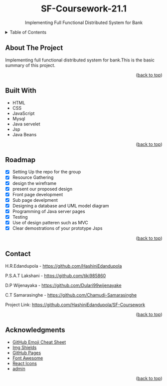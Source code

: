 <div id="top"></div>
<h1 align="center">SF-Coursework-21.1</h1>
<p align="center">Implementing Full Functional Distributed System for Bank</p>
<details>
  <summary>Table of Contents</summary>
    <ol>
    <li><a href="#about-the-project">About The Project</a></li>
    <li><a href="#built-with">Built With</a></li>
    <li><a href="#roadmap">Roadmap</a></li>
    <li><a href="#contact">Contact</a></li>
    <li><a href="#acknowledgments">Acknowledgments</a></li>
    </ol>
</details>



## About The Project
Implementing full functional distributed system for bank.This is the basic summary of this project.<br>
<p align="right">(<a href="#top">back to top</a>)</p>

## Built With
* HTML
* CSS
* JavaScript
* Mysql
* Java servelet
* Jsp
* Java Beans

<p align="right">(<a href="#top">back to top</a>)</p>

## Roadmap
- [x] Setting Up the repo for the group
- [x] Resource Gathering
- [x] design the wireframe
- [x] present our proposed design 
- [x] Front page development
- [x] Sub page develpment
- [x] Designing a database and UML model diagram
- [x] Programming of Java server pages
- [x] Testing
- [x] Use of design patteren such as MVC
- [x] Clear  demostrations of your prototype Jsps

<p align="right">(<a href="#top">back to top</a>)</p>


## Contact
H.R.Edandupola   - https://github.com/HashiniEdandupola

P.S.A.T Lakshani - https://github.com/tiki985860

D.P Wijenayaka   - https://github.com/Dulari99wijenayake

C.T Samarasinghe - https://github.com/Chamudi-Samarasinghe


Project Link: https://github.com/HashiniEdandupola/SF-Coursework

<p align="right">(<a href="#top">back to top</a>)</p>

## Acknowledgments
* [GitHub Emoji Cheat Sheet](https://www.webpagefx.com/tools/emoji-cheat-sheet)
* [Img Shields](https://shields.io)
* [GitHub Pages](https://pages.github.com)
* [Font Awesome](https://fontawesome.com)
* [React Icons](https://react-icons.github.io/react-icons/search)
* [admin](https://github.com/tiki985860/DEA-Coursework/blob/main/PhoenixAirlines/web/Admin/admin_user_profile_html.html)

<p align="right">(<a href="#top">back to top</a>)</p>

